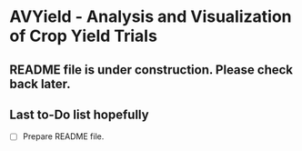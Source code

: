 # AVYield - Analysis and Visualization of Crop Yield Trials

## README file is under construction. Please check back later.
## Last to-Do list hopefully
- [ ] Prepare README file.

